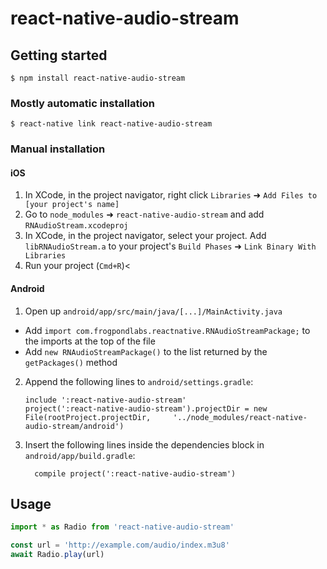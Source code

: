 # react-native-audio-stream

## Getting started

`$ npm install react-native-audio-stream`

### Mostly automatic installation

`$ react-native link react-native-audio-stream`

### Manual installation

#### iOS

1. In XCode, in the project navigator, right click `Libraries` ➜ `Add Files to [your project's name]`
2. Go to `node_modules` ➜ `react-native-audio-stream` and add `RNAudioStream.xcodeproj`
3. In XCode, in the project navigator, select your project. Add `libRNAudioStream.a` to your project's `Build Phases` ➜ `Link Binary With Libraries`
4. Run your project (`Cmd+R`)<

#### Android

1. Open up `android/app/src/main/java/[...]/MainActivity.java`
  - Add `import com.frogpondlabs.reactnative.RNAudioStreamPackage;` to the imports at the top of the file
  - Add `new RNAudioStreamPackage()` to the list returned by the `getPackages()` method

2. Append the following lines to `android/settings.gradle`:
  	```
  	include ':react-native-audio-stream'
  	project(':react-native-audio-stream').projectDir = new File(rootProject.projectDir, 	'../node_modules/react-native-audio-stream/android')
  	```

3. Insert the following lines inside the dependencies block in `android/app/build.gradle`:
  	```
      compile project(':react-native-audio-stream')
  	```

## Usage

```javascript
import * as Radio from 'react-native-audio-stream'

const url = 'http://example.com/audio/index.m3u8'
await Radio.play(url)
```
